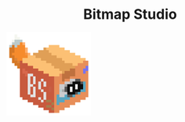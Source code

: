 # <center>Bitmap Studio</center>

<img src="Docs/Images/bitmapstudio.png" alt="bitmapstudio" style="zoom:67%;" />


